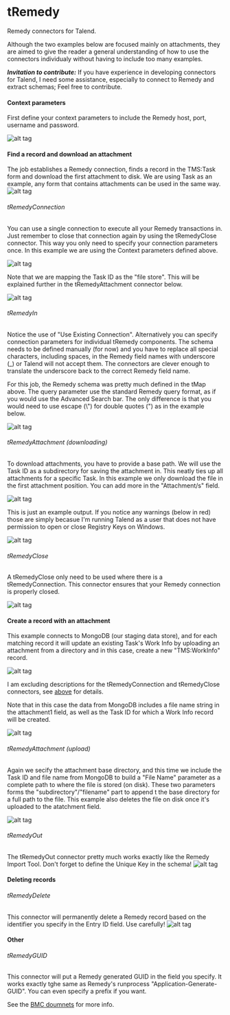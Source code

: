 tRemedy
=======

Remedy connectors for Talend.

Although the two examples below are focused mainly on attachments, they are aimed to give the reader a general understanding of how to use the connectors individualy without having to include too many examples.

**_Invitation to contribute:_**  If you have experience in developing connectors for Talend, I need some assistance, especially to connect to Remedy and extract schemas;  Feel free to contribute.

#### Context parameters

First define your context parameters to include the Remedy host, port, username and password.

![alt tag](https://github.com/johanwasserman/images/blob/master/context.png)


#### Find a record and download an attachment


The job establishes a Remedy connection, finds a record in the TMS:Task form and download the first attachment to disk.
We are using Task as an example, any form that contains attachments can be used in the same way.
![alt tag](https://github.com/johanwasserman/images/blob/master/save.png)



###### tRemedyConnection
You can use a single connection to execute all your Remedy transactions in.  Just remember to close that connection again by using the tRemedyClose connector.  This way you only need to specify your connection parameters once.  In this example we are using the Context parameters defined above.

![alt tag](https://github.com/johanwasserman/images/blob/master/tRemedyConnection.png)


Note that we are mapping the Task ID as the "file store".  This will be explained further in the tRemedyAttachment connector below.

![alt tag](https://github.com/johanwasserman/images/blob/master/saveMap.png)


###### tRemedyIn
Notice the use of "Use Existing Connection".  Alternatively you can specify connection parameters for individual tRemedy components.
The schema needs to be defined manually (for now) and you have to replace all special characters, including spaces, in the Remedy field names with underscore (\_) or Talend will not accept them.  The connectors are clever enough to translate the underscore back to the correct Remedy field name.  

For this job, the Remedy schema was pretty much defined in the tMap above.
The query parameter use the standard Remedy query format, as if you would use the Advanced Search bar.  The only difference is that you would need to use escape (\\") for double quotes (") as in the example below.

![alt tag](https://github.com/johanwasserman/images/blob/master/tRemedyIn.png)


###### tRemedyAttachment (downloading)
To download attachments, you have to provide a base path.  We will use the Task ID as a subdirectory for saving the attachment in.  This neatly ties up all attachments for a specific Task.
In this example we only download the file in the first attachment position.  You can add more in the "Attachment/s" field.

![alt tag](https://github.com/johanwasserman/images/blob/master/tRemedyAttachDown.png)


This is just an example output.  If you notice any warnings (below in red) those are simply becasue I'm running Talend as a user that does not have permission to open or close Registry Keys on Windows.

![alt tag](https://github.com/johanwasserman/images/blob/master/output.png)


###### tRemedyClose
A tRemedyClose only need to be used where there is a tRemedyConnection.  This connector ensures that your Remedy connection is properly closed.

![alt tag](https://github.com/johanwasserman/images/blob/master/tRemedyClose.png)


#### Create a record with an attachment

This example connects to MongoDB (our staging data store), and for each matching record it will update an existing Task's Work Info by uploading an attachment from a directory and in this case, create a new "TMS:WorkInfo" record.

![alt tag](https://github.com/johanwasserman/images/blob/master/load.png)

I am excluding descriptions for the tRemedyConnection and tRemedyClose connectors, see [above](https://github.com/johanwasserman/tRemedy#find-a-record-and-download-an-attachment) for details.

Note that in this case the data from MongoDB includes a file name string in the attachment1 field, as well as the Task ID for which a Work Info record will be created.

![alt tag](https://github.com/johanwasserman/images/blob/master/loadMap.png)


###### tRemedyAttachment (upload)
Again we secify the attachment base directory, and this time we include the Task ID and file name from MongoDB to build a "File Name" parameter as a complete path to where the file is stored (on disk).  These two parameters forms the "subdirectory"/"filename" part to append t the base directory for a full path to the file.  This example also deletes the file on disk once it's uploaded to the atatchment field.

![alt tag](https://github.com/johanwasserman/images/blob/master/tRemedyAttachUp.png)

###### tRemedyOut
The tRemedyOut connector pretty much works exactly like the Remedy Import Tool.  Don't forget to define the Unique Key in the schema!
![alt tag](https://github.com/johanwasserman/images/blob/master/tRemedyOut.png)


#### Deleting records

###### tRemedyDelete
This connector will permanently delete a Remedy record based on the identifier you specify in the Entry ID field.  Use carefully!
![alt tag](https://github.com/johanwasserman/images/blob/master/tRemedyDelete.png)

#### Other

###### tRemedyGUID

This connector will put a Remedy generated GUID in the field you specify.  It works exactly tghe same as Remedy's runprocess "Application-Generate-GUID".  You can even specify a prefix if you want.

See the [BMC doumnets](https://docs.bmc.com/docs/display/public/ars9000/Process+commands) for more info.
